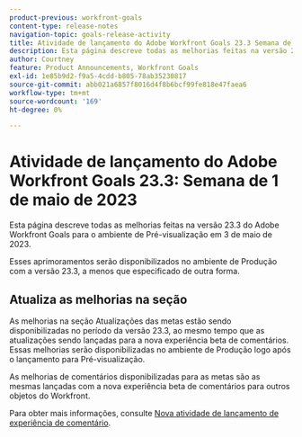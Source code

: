 ```yaml
---
product-previous: workfront-goals
content-type: release-notes
navigation-topic: goals-release-activity
title: Atividade de lançamento do Adobe Workfront Goals 23.3 Semana de 1 de maio de 2023
description: Esta página descreve todas as melhorias feitas na versão 23.3 do Adobe Workfront Goals para o ambiente de Pré-visualização. Essas melhorias serão disponibilizadas no ambiente de Produção na semana de 1º de maio de 2023.
author: Courtney
feature: Product Announcements, Workfront Goals
exl-id: 1e85b9d2-f9a5-4cdd-b805-78ab35230817
source-git-commit: abb021a6857f8016d4f8b6bcf99fe818e47faea6
workflow-type: tm+mt
source-wordcount: '169'
ht-degree: 0%

---
```


# Atividade de lançamento do Adobe Workfront Goals 23.3: Semana de 1 de maio de 2023

Esta página descreve todas as melhorias feitas na versão 23.3 do Adobe Workfront Goals para o ambiente de Pré-visualização em 3 de maio de 2023.

Esses aprimoramentos serão disponibilizados no ambiente de Produção com a versão 23.3, a menos que especificado de outra forma.

## Atualiza as melhorias na seção

As melhorias na seção Atualizações das metas estão sendo disponibilizadas no período da versão 23.3, ao mesmo tempo que as atualizações sendo lançadas para a nova experiência beta de comentários. Essas melhorias serão disponibilizadas no ambiente de Produção logo após o lançamento para Pré-visualização.

As melhorias de comentários disponibilizadas para as metas são as mesmas lançadas com a nova experiência beta de comentários para outros objetos do Workfront.

Para obter mais informações, consulte [Nova atividade de lançamento de experiência de comentário](/help/quicksilver/product-announcements/betas/new-commenting-experience-beta/new-commenting-beta-experience-release-activity.md).
